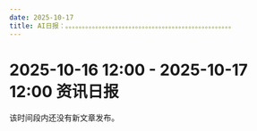 ```yaml
---
date: 2025-10-17
title: AI日报：。。。。。。。。。。。。。。。。。。。。。。。。。。。。。。。。。。。。。。。。。。。。。。。。。。
---
```


# 2025-10-16 12:00 - 2025-10-17 12:00 资讯日报

该时间段内还没有新文章发布。